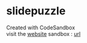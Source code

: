 # slidepuzzle
Created with CodeSandbox<br>
visit the [website](https://csb-qn9ot.netlify.app/)
sandbox : [url](https://codesandbox.io/s/github/blueedgetechno/slidepuzzle)
